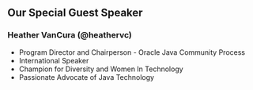 ## Our Special Guest Speaker

### Heather VanCura (@heathervc)
* Program Director and Chairperson - Oracle Java Community Process
* International Speaker
* Champion for Diversity and Women In Technology 
* Passionate Advocate of Java Technology


